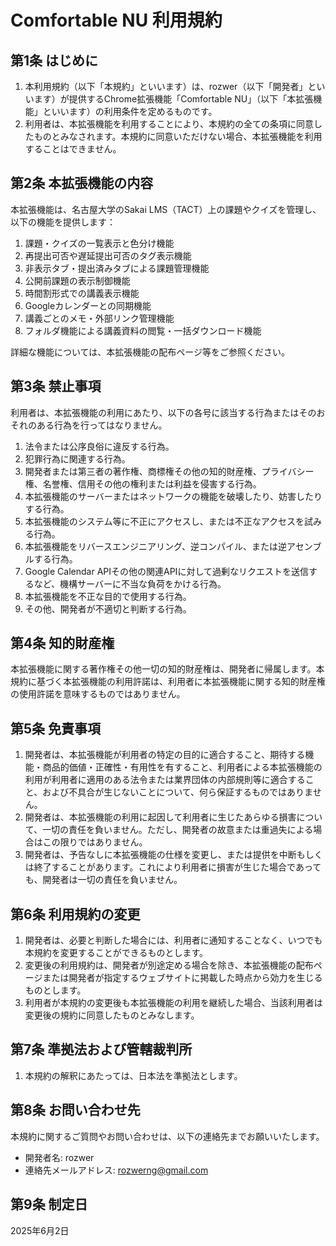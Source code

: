 # Comfortable NU 利用規約

## 第1条 はじめに

1.  本利用規約（以下「本規約」といいます）は、rozwer（以下「開発者」といいます）が提供するChrome拡張機能「Comfortable NU」（以下「本拡張機能」といいます）の利用条件を定めるものです。
2.  利用者は、本拡張機能を利用することにより、本規約の全ての条項に同意したものとみなされます。本規約に同意いただけない場合、本拡張機能を利用することはできません。

## 第2条 本拡張機能の内容

本拡張機能は、名古屋大学のSakai LMS（TACT）上の課題やクイズを管理し、以下の機能を提供します：

1. 課題・クイズの一覧表示と色分け機能
2. 再提出可否や遅延提出可否のタグ表示機能
3. 非表示タブ・提出済みタブによる課題管理機能
4. 公開前課題の表示制御機能
5. 時間割形式での講義表示機能
6. Googleカレンダーとの同期機能
7. 講義ごとのメモ・外部リンク管理機能
8. フォルダ機能による講義資料の閲覧・一括ダウンロード機能

詳細な機能については、本拡張機能の配布ページ等をご参照ください。

## 第3条 禁止事項

利用者は、本拡張機能の利用にあたり、以下の各号に該当する行為またはそのおそれのある行為を行ってはなりません。

1.  法令または公序良俗に違反する行為。
2.  犯罪行為に関連する行為。
3.  開発者または第三者の著作権、商標権その他の知的財産権、プライバシー権、名誉権、信用その他の権利または利益を侵害する行為。
4.  本拡張機能のサーバーまたはネットワークの機能を破壊したり、妨害したりする行為。
5.  本拡張機能のシステム等に不正にアクセスし、または不正なアクセスを試みる行為。
6.  本拡張機能をリバースエンジニアリング、逆コンパイル、または逆アセンブルする行為。
7.  Google Calendar APIその他の関連APIに対して過剰なリクエストを送信するなど、機構サーバーに不当な負荷をかける行為。
8.  本拡張機能を不正な目的で使用する行為。
9.  その他、開発者が不適切と判断する行為。

## 第4条 知的財産権

本拡張機能に関する著作権その他一切の知的財産権は、開発者に帰属します。本規約に基づく本拡張機能の利用許諾は、利用者に本拡張機能に関する知的財産権の使用許諾を意味するものではありません。

## 第5条 免責事項

1.  開発者は、本拡張機能が利用者の特定の目的に適合すること、期待する機能・商品的価値・正確性・有用性を有すること、利用者による本拡張機能の利用が利用者に適用のある法令または業界団体の内部規則等に適合すること、および不具合が生じないことについて、何ら保証するものではありません。
2.  開発者は、本拡張機能の利用に起因して利用者に生じたあらゆる損害について、一切の責任を負いません。ただし、開発者の故意または重過失による場合はこの限りではありません。
3.  開発者は、予告なしに本拡張機能の仕様を変更し、または提供を中断もしくは終了することがあります。これにより利用者に損害が生じた場合であっても、開発者は一切の責任を負いません。

## 第6条 利用規約の変更

1.  開発者は、必要と判断した場合には、利用者に通知することなく、いつでも本規約を変更することができるものとします。
2.  変更後の利用規約は、開発者が別途定める場合を除き、本拡張機能の配布ページまたは開発者が指定するウェブサイトに掲載した時点から効力を生じるものとします。
3.  利用者が本規約の変更後も本拡張機能の利用を継続した場合、当該利用者は変更後の規約に同意したものとみなします。

## 第7条 準拠法および管轄裁判所

1.  本規約の解釈にあたっては、日本法を準拠法とします。

## 第8条 お問い合わせ先

本規約に関するご質問やお問い合わせは、以下の連絡先までお願いいたします。

* 開発者名: rozwer
* 連絡先メールアドレス: rozwerng@gmail.com

## 第9条 制定日

2025年6月2日
